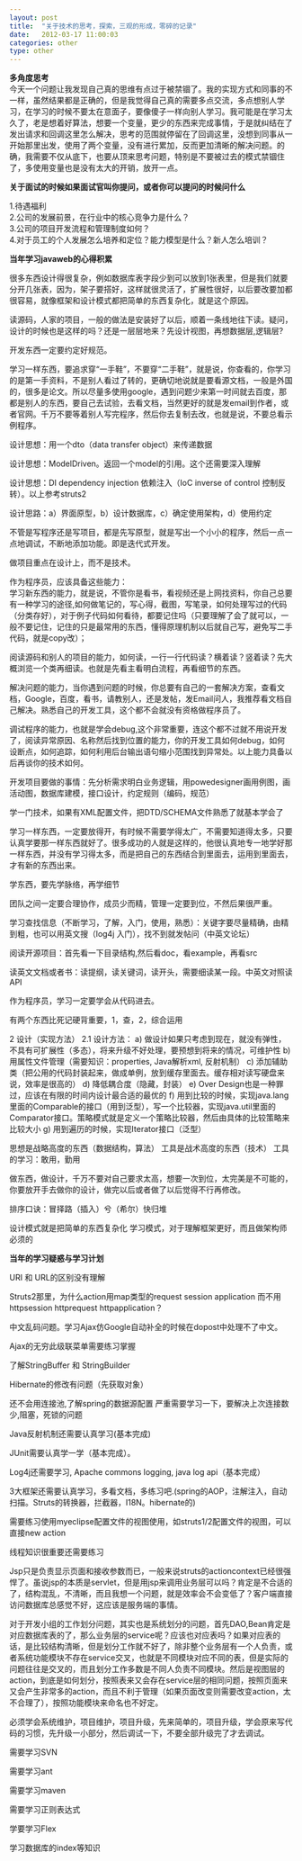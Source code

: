 ```yaml
---
layout: post
title:  "关于技术的思考，探索，三观的形成，零碎的记录"
date:   2012-03-17 11:00:03
categories: other
type: other
---
```


**多角度思考**  
今天一个问题让我发现自己真的思维有点过于被禁锢了。我的实现方式和同事的不一样，虽然结果都是正确的，但是我觉得自己真的需要多点交流，多点想别人学习，在学习的时候不要太在意面子，要像傻子一样向别人学习。我可能是在学习太久了，老是想着好算法，想要一个变量，更少的东西来完成事情，于是就纠结在了发出请求和回调这里怎么解决，思考的范围就停留在了回调这里，没想到同事从一开始那里出发，使用了两个变量，没有进行累加，反而更加清晰的解决问题。的确，我需要不仅从底下，也要从顶来思考问题，特别是不要被过去的模式禁锢住了，多使用变量也是没有太大的开销，放开一点。

**关于面试的时候如果面试官叫你提问，或者你可以提问的时候问什么**

1.待遇福利  
2.公司的发展前景，在行业中的核心竞争力是什么？  
3.公司的项目开发流程和管理制度如何？  
4.对于员工的个人发展怎么培养和定位？能力模型是什么？新人怎么培训？

**当年学习javaweb的心得积累**

很多东西设计得很复杂，例如数据库表字段少到可以放到1张表里，但是我们就要分开几张表，因为，架子要搭好，这样就很灵活了，扩展性很好，以后要改要加都很容易，就像框架和设计模式都把简单的东西复杂化，就是这个原因。

读源码，人家的项目，一般的做法是安装好了以后，顺着一条线地往下读。疑问，设计的时候也是这样的吗？还是一层层地来？先设计视图，再想数据层,逻辑层?

开发东西一定要约定好规范。

学习一样东西，要追求穿“一手鞋”，不要穿“二手鞋”，就是说，你查看的，你学习的是第一手资料，不是别人看过了转的，更确切地说就是要看源文档，一般是外国的，很多是论文。所以尽量多使用google，遇到问题少来第一时间就去百度，那都是别人的东西，要自己去试验，去看文档，当然更好的就是发email到作者，或者官网。千万不要等着别人写完程序，然后你去复制去改，也就是说，不要总看示例程序。

设计思想：用一个dto（data transfer object）来传递数据

设计思想：ModelDriven。返回一个model的引用。这个还需要深入理解

设计思想：DI dependency injection 依赖注入（IoC inverse of control 控制反转）。以上参考struts2

设计思路：a）界面原型，b）设计数据库，c）确定使用架构，d）使用约定

不管是写程序还是写项目，都是先写原型，就是写出一个小小的程序，然后一点一点地调试，不断地添加功能。即是迭代式开发。

做项目重点在设计上，而不是技术。

作为程序员，应该具备这些能力：  
学习新东西的能力，就是说，不管你是看书，看视频还是上网找资料，你自己总要有一种学习的途径,如何做笔记的，写心得，截图，写笔录，如何处理写过的代码（分类存好），对于例子代码如何看待，都要记住吗（只要理解了会了就可以，一般不要记住，记住的只是最常用的东西，懂得原理机制以后就自己写，避免写二手代码，就是copy改）；

阅读源码和别人的项目的能力，如何读，一行一行代码读？横着读？竖着读？先大概浏览一个类再细读。也就是先看主看明白流程，再看细节的东西。

解决问题的能力，当你遇到问题的时候，你总要有自己的一套解决方案，查看文档，Google，百度，看书，请教别人，还是发帖，发Email问人，我推荐看文档自己解决。熟悉自己的开发工具，这个都不会就没有资格做程序员了。

调试程序的能力，也就是学会debug,这个非常重要，连这个都不过就不用说开发了，阅读异常原因、名称然后找到位置的能力，你的开发工具如何debug，如何设断点，如何追踪，如何利用后台输出语句缩小范围找到异常处。以上能力具备以后再谈你的技术如何。

开发项目要做的事情：先分析需求明白业务逻辑，用powedesigner画用例图，画活动图，数据库建模，接口设计，约定规则（编码，规范）

学一门技术，如果有XML配置文件，把DTD/SCHEMA文件熟悉了就基本学会了

学习一样东西，一定要放得开，有时候不需要学得太广，不需要知道得太多，只要认真学要那一样东西就好了。很多成功的人就是这样的，他很认真地专一地学好那一样东西，并没有学习得太多，而是把自己的东西结合到里面去，运用到里面去，才有新的东西出来。

学东西，要先学脉络，再学细节

团队之间一定要合理协作，成员少而精，管理一定要到位，不然后果很严重。

学习查找信息（不断学习，了解，入门，使用，熟悉）：关键字要尽量精确，由精到粗，也可以用英文搜（log4j 入门），找不到就发帖问（中英文论坛）

阅读开源项目：首先看一下目录结构,然后看doc，看example，再看src

读英文文档或者书：读提纲，读关键词，读开头，需要细读某一段。中英文对照读API

作为程序员，学习一定要学会从代码进去。

有两个东西比死记硬背重要，1，查，2，综合运用

2	设计（实现方法）
2.1	设计方法：
a)	做设计如果只考虑到现在，就没有弹性，不具有可扩展性（多态），将来升级不好处理，要预想到将来的情况，可维护性
b)	用属性文件管理（需要知识：properties, Java解析xml, 反射机制）
c)	添加辅助类（把公用的代码封装起来，做成单例，放到缓存里面去。缓存相对读写硬盘来说，效率是很高的）
d)	降低耦合度（隐藏，封装）
e)	Over Design也是一种罪过，应该在有限的时间内设计最合适的最优的
f)	用到比较的时候，实现java.lang里面的Comparable的接口（用到泛型），写一个比较器，实现java.util里面的Comparator接口。策略模式就是定义一个策略比较器，然后由具体的比较策略来比较大小
g)	用到遍历的时候，实现Iterator接口（泛型）

思想是战略高度的东西（数据结构，算法）
工具是战术高度的东西（技术）
工具的学习：敢用，勤用

做东西，做设计，千万不要对自己要求太高，想要一次到位，太完美是不可能的，你要放开手去做你的设计，做完以后或者做了以后觉得不行再修改。

排序口诀：冒择路（插入）兮（希尔）快归堆

设计模式就是把简单的东西复杂化
学习模式，对于理解框架更好，而且做架构师必须的

**当年的学习疑惑与学习计划**

URI 和 URL的区别没有理解

Struts2那里，为什么action用map类型的request session application 而不用 httpsession httprequest httpapplication？

中文乱码问题。学习Ajax仿Google自动补全的时候在dopost中处理不了中文。

Ajax的无穷此级联菜单需要练习掌握

了解StringBuffer 和 StringBuilder

Hibernate的修改有问题（先获取对象）

还不会用连接池,了解spring的数据源配置 严重需要学习一下，要解决上次连接数少,阻塞，死锁的问题

Java反射机制还需要认真学习(基本完成)

JUnit需要认真学一学（基本完成）。

Log4j还需要学习, Apache commons logging, java log api（基本完成）

3大框架还需要认真学习，多看文档，多练习吧.(spring的AOP，注解注入，自动扫描。Struts的转换器，拦截器，I18N。hibernate的)

需要练习使用myeclipse配置文件的视图使用，如struts1/2配置文件的视图，可以直接new action

线程知识很重要还需要练习

Jsp只是负责显示页面和接收参数而已，一般来说struts的actioncontext已经很强悍了。虽说jsp的本质是servlet，但是用jsp来调用业务层可以吗？肯定是不合适的了，结构混乱，不清晰，而且我想一个问题，就是效率会不会变低了？客户端直接访问数据库总感觉不好，这应该是服务端的事情。

对于开发小组的工作划分问题，其实也是系统划分的问题，首先DAO,Bean肯定是对应数据库表的了，那么业务层的service呢？应该也对应表吗？如果对应表的话，是比较结构清晰，但是划分工作就不好了，除非整个业务层有一个人负责，或者系统功能模块不存在service交叉，也就是不同模块对应不同的表，但是实际的问题往往是交叉的，而且划分工作多数是不同人负责不同模块。然后是视图层的action，到底是如何划分，按照表来又会存在service层的相同问题，按照页面来又会产生非常多的action，而且不利于管理（如果页面改变则需要改变action，太不合理了），按照功能模块来命名也不好定。

必须学会系统维护，项目维护，项目升级，先来简单的，项目升级，学会原来写代码的习惯，先升级一小部分，然后调试一下，不要全部升级完了才去调试。

需要学习SVN

需要学习ant

需要学习maven

需要学习正则表达式

学要学习Flex

学习数据库的index等知识